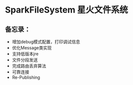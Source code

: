 # SparkFileSystem 星火文件系统
## 备忘录：
- 增加debug模式配置，打印调试信息
- 优化Message类实现
- 支持低版本jre
- 文件分段发送
- 完成路由丢弃算法
- 可靠连接
- Re-Publishing
